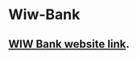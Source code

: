 # Wiw-Bank
## [WIW Bank website link](https://642c607dd068911b39bf4061--remarkable-cobbler-7a114b.netlify.app/).
